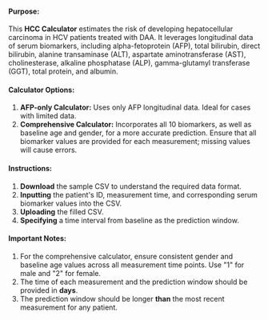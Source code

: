 #### Purpose:
This **HCC Calculator** estimates the risk of developing hepatocellular carcinoma in HCV patients treated with DAA. It leverages longitudinal data of serum biomarkers, including alpha-fetoprotein (AFP), total bilirubin, direct bilirubin, alanine transaminase (ALT), aspartate aminotransferase (AST), cholinesterase, alkaline phosphatase (ALP), gamma-glutamyl transferase (GGT), total protein, and albumin.

#### Calculator Options:
1. **AFP-only Calculator:** Uses only AFP longitudinal data. Ideal for cases with limited data.
2. **Comprehensive Calculator:** Incorporates all 10 biomarkers, as well as baseline age and gender, for a more accurate prediction. Ensure that all biomarker values are provided for each measurement; missing values will cause errors. 

#### Instructions:
1. **Download** the sample CSV to understand the required data format.
2. **Inputting** the patient's ID, measurement time, and corresponding serum biomarker values into the CSV.
3. **Uploading** the filled CSV.
4. **Specifying** a time interval from baseline as the prediction window.

#### Important Notes:
1. For the comprehensive calculator, ensure consistent gender and baseline age values across all measurement time points. Use "1" for male and "2" for female.
2. The time of each measurement and the prediction window should be provided in **days**. 
3. The prediction window should be longer **than** the most recent measurement for any patient.



